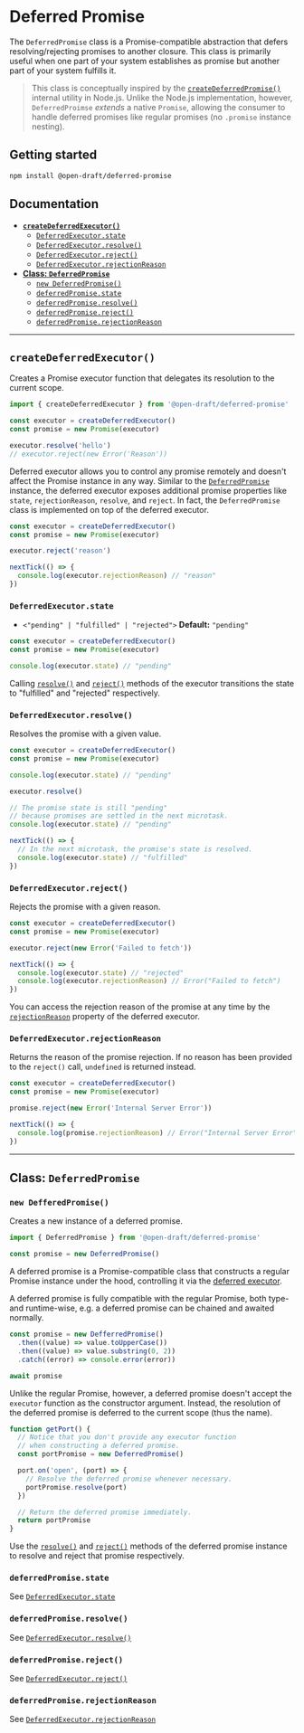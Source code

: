 # Deferred Promise

The `DeferredPromise` class is a Promise-compatible abstraction that defers resolving/rejecting promises to another closure. This class is primarily useful when one part of your system establishes as promise but another part of your system fulfills it.

> This class is conceptually inspired by the [`createDeferredPromise()`](https://github.com/nodejs/node/blob/696fd4b14fc34cc2d01497a3abd9bb441b89be50/lib/internal/util.js#L468-L477) internal utility in Node.js. Unlike the Node.js implementation, however, `DeferredProimse` _extends_ a native `Promise`, allowing the consumer to handle deferred promises like regular promises (no `.promise` instance nesting).

## Getting started

```sh
npm install @open-draft/deferred-promise
```

## Documentation

- [**`createDeferredExecutor()`**](#createdeferredexecutor)
  - [`DeferredExecutor.state`](#deferredexecutorstate)
  - [`DeferredExecutor.resolve()`](#deferredexecutorresolve)
  - [`DeferredExecutor.reject()`](#deferredexecutorreject)
  - [`DeferredExecutor.rejectionReason`](#deferredexecutorrejectionreason)
- [**Class: `DeferredPromise`**](#class-deferredpromise)
  - [`new DeferredPromise()`](#new-defferedpromise)
  - [`deferredPromise.state`](#deferredpromisestate)
  - [`deferredPromise.resolve()`](#deferredpromiseresolve)
  - [`deferredPromise.reject()`](#deferredpromisereject)
  - [`deferredPromise.rejectionReason`](#deferredpromiserejectionreason)

---

## `createDeferredExecutor()`

Creates a Promise executor function that delegates its resolution to the current scope.

```js
import { createDeferredExecutor } from '@open-draft/deferred-promise'

const executor = createDeferredExecutor()
const promise = new Promise(executor)

executor.resolve('hello')
// executor.reject(new Error('Reason'))
```

Deferred executor allows you to control any promise remotely and doesn't affect the Promise instance in any way. Similar to the [`DeferredPromise`](#class-deferredpromise) instance, the deferred executor exposes additional promise properties like `state`, `rejectionReason`, `resolve`, and `reject`. In fact, the `DeferredPromise` class is implemented on top of the deferred executor.

```js
const executor = createDeferredExecutor()
const promise = new Promise(executor)

executor.reject('reason')

nextTick(() => {
  console.log(executor.rejectionReason) // "reason"
})
```

### `DeferredExecutor.state`

- `<"pending" | "fulfilled" | "rejected">` **Default:** `"pending"`

```js
const executor = createDeferredExecutor()
const promise = new Promise(executor)

console.log(executor.state) // "pending"
```

Calling [`resolve()`](#deferredexecutorresolve) and [`reject()`](#deferredexecutorreject) methods of the executor transitions the state to "fulfilled" and "rejected" respectively.

### `DeferredExecutor.resolve()`

Resolves the promise with a given value.

```js
const executor = createDeferredExecutor()
const promise = new Promise(executor)

console.log(executor.state) // "pending"

executor.resolve()

// The promise state is still "pending"
// because promises are settled in the next microtask.
console.log(executor.state) // "pending"

nextTick(() => {
  // In the next microtask, the promise's state is resolved.
  console.log(executor.state) // "fulfilled"
})
```

### `DeferredExecutor.reject()`

Rejects the promise with a given reason.

```js
const executor = createDeferredExecutor()
const promise = new Promise(executor)

executor.reject(new Error('Failed to fetch'))

nextTick(() => {
  console.log(executor.state) // "rejected"
  console.log(executor.rejectionReason) // Error("Failed to fetch")
})
```

You can access the rejection reason of the promise at any time by the [`rejectionReason`](#deferredexecutorrejectionreason) property of the deferred executor.

### `DeferredExecutor.rejectionReason`

Returns the reason of the promise rejection. If no reason has been provided to the `reject()` call, `undefined` is returned instead.

```js
const executor = createDeferredExecutor()
const promise = new Promise(executor)

promise.reject(new Error('Internal Server Error'))

nextTick(() => {
  console.log(promise.rejectionReason) // Error("Internal Server Error")
})
```

---

## Class: `DeferredPromise`

### `new DefferedPromise()`

Creates a new instance of a deferred promise.

```js
import { DeferredPromise } from '@open-draft/deferred-promise'

const promise = new DeferredPromise()
```

A deferred promise is a Promise-compatible class that constructs a regular Promise instance under the hood, controlling it via the [deferred executor](#createdeferredexecutor).

A deferred promise is fully compatible with the regular Promise, both type- and runtime-wise, e.g. a deferred promise can be chained and awaited normally.

```js
const promise = new DefferredPromise()
  .then((value) => value.toUpperCase())
  .then((value) => value.substring(0, 2))
  .catch((error) => console.error(error))

await promise
```

Unlike the regular Promise, however, a deferred promise doesn't accept the `executor` function as the constructor argument. Instead, the resolution of the deferred promise is deferred to the current scope (thus the name).

```js
function getPort() {
  // Notice that you don't provide any executor function
  // when constructing a deferred promise.
  const portPromise = new DeferredPromise()

  port.on('open', (port) => {
    // Resolve the deferred promise whenever necessary.
    portPromise.resolve(port)
  })

  // Return the deferred promise immediately.
  return portPromise
}
```

Use the [`resolve()`](#deferredpromiseresolve) and [`reject()`](#deferredpromisereject) methods of the deferred promise instance to resolve and reject that promise respectively.

### `deferredPromise.state`

See [`DeferredExecutor.state`](#deferredexecutorstate)

### `deferredPromise.resolve()`

See [`DeferredExecutor.resolve()`](#deferredexecutorresolve)

### `deferredPromise.reject()`

See [`DeferredExecutor.reject()`](#deferredexecutorreject)

### `deferredPromise.rejectionReason`

See [`DeferredExecutor.rejectionReason`](#deferredexecutorrejectionreason)
